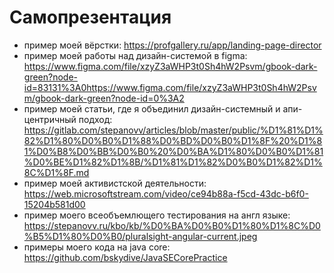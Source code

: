 # Самопрезентация

* пример моей вёрстки: https://profgallery.ru/app/landing-page-director
* пример моей работы над дизайн-системой в figma: https://www.figma.com/file/xzyZ3aWHP3t0Sh4hW2Psvm/gbook-dark-green?node-id=83131%3A0https://www.figma.com/file/xzyZ3aWHP3t0Sh4hW2Psvm/gbook-dark-green?node-id=0%3A2
* пример моей статьи, где я объединил дизайн-системный и апи-центричный подход: https://gitlab.com/stepanovv/articles/blob/master/public/%D1%81%D1%82%D1%80%D0%B0%D1%88%D0%BD%D0%B0%D1%8F%20%D1%81%D0%B8%D0%BB%D0%B0%20%D0%BA%D1%80%D0%B0%D1%81%D0%BE%D1%82%D1%8B/%D1%81%D1%82%D0%B0%D1%82%D1%8C%D1%8F.md
* пример моей активистской деятельности: https://web.microsoftstream.com/video/ce94b88a-f5cd-43dc-b6f0-15204b581d00
* пример моего всеобъемлющего тестирования на англ языке: https://stepanovv.ru/kbo/kb/%D0%BA%D0%B0%D1%80%D1%8C%D0%B5%D1%80%D0%B0/pluralsight-angular-current.jpeg
* примеры моего кода на java core: https://github.com/bskydive/JavaSECorePractice